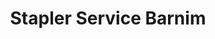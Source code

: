 ---
title: "Stapler Service Barnim"
url: /schorfheide/stapler-service-barnim/
shop: Autowerkstatt
---